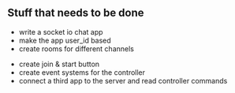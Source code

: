 ## Stuff that needs to be done

* write a socket io chat app
* make the app user_id based
* create rooms for different channels
- create join & start button
- create event systems for the controller
- connect a third app to the server and read controller commands